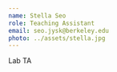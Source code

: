 ```yaml
---
name: Stella Seo
role: Teaching Assistant
email: seo.jysk@berkeley.edu
photo: ../assets/stella.jpg
---
```


Lab TA

